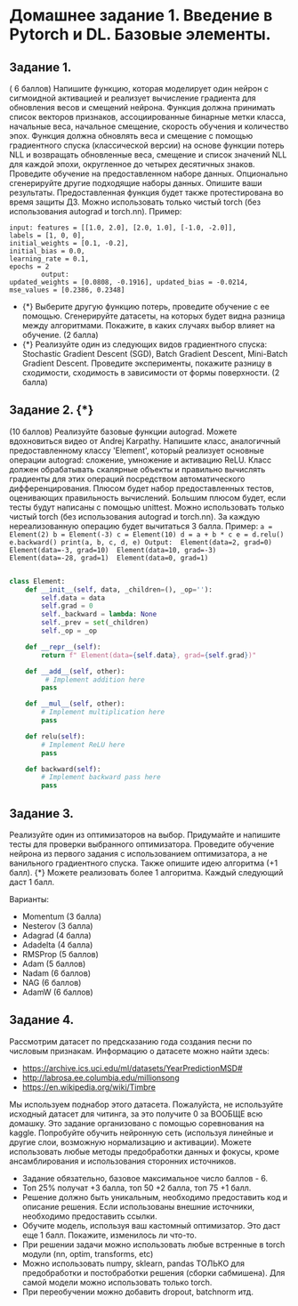 # Домашнее задание 1. Введение в Pytorch и DL. Базовые элементы.

## Задание 1.
( 6 баллов) Напишите функцию, которая моделирует один нейрон с сигмоидной активацией и реализует вычисление градиента для обновления весов и смещений нейрона. Функция должна принимать список векторов признаков, ассоциированные бинарные метки класса, начальные веса, начальное смещение, скорость обучения и количество эпох. Функция должна обновлять веса и смещение с помощью градиентного спуска (классической версии) на основе функции потерь NLL и возвращать обновленные веса, смещение и список значений NLL для каждой эпохи, округленное до четырех десятичных знаков.
Проведите обучение на предоставленном наборе данных. Опционально сгенерируйте другие подходящие наборы данных. Опишите ваши результаты. Предоставленная функция будет также протестирована во время защиты ДЗ.
Можно использовать только чистый torch (без использования autograd и torch.nn). 
Пример:
```
input: features = [[1.0, 2.0], [2.0, 1.0], [-1.0, -2.0]], 
labels = [1, 0, 0], 
initial_weights = [0.1, -0.2], 
initial_bias = 0.0, 
learning_rate = 0.1, 
epochs = 2
        output: 
updated_weights = [0.0808, -0.1916], updated_bias = -0.0214, mse_values = [0.2386, 0.2348]
```
* {*} Выберите другую функцию потерь, проведите обучение с ее помощью. Сгенерируйте датасеты, на которых будет видна разница между алгоритмами. Покажите, в каких случаях выбор влияет на обучение. (2 балла)
* {*} Реализуйте один из следующих видов градиентного спуска: Stochastic Gradient Descent (SGD), Batch Gradient Descent, Mini-Batch Gradient Descent. Проведите эксперименты, покажите разницу в сходимости, сходимость в зависимости от формы поверхности. (2 балла)

## Задание 2. {*}
(10 баллов) Реализуйте базовые функции autograd. Можете вдохновиться видео от Andrej Karpathy. Напишите класс, аналогичный предоставленному классу 'Element', который реализует основные операции autograd: сложение, умножение и активацию ReLU. Класс должен обрабатывать скалярные объекты и правильно вычислять градиенты для этих операций посредством автоматического дифференцирования. Плюсом будет набор предоставленных тестов, оценивающих правильность вычислений. Большим плюсом будет, если тесты будут   написаны с помощью unittest. Можно использовать только чистый torch (без использования autograd и torch.nn). За каждую нереализованную операцию будет вычитаться 3 балла.
	Пример: 
        ```
        a = Element(2)
        b = Element(-3)
        c = Element(10)
        d = a + b * c
        e = d.relu()
        e.backward()
        print(a, b, c, d, e)
        Output:  Element(data=2, grad=0)  Element(data=-3, grad=10)  Element(data=10, grad=-3)  Element(data=-28, grad=1)  Element(data=0, grad=1)
        ```
```python

class Element:
	def __init__(self, data, _children=(), _op=''):
		self.data = data
		self.grad = 0
		self._backward = lambda: None
		self._prev = set(_children)
		self._op = _op

	def __repr__(self):
		return f" Element(data={self.data}, grad={self.grad})"

	def __add__(self, other):
		 # Implement addition here
		pass

	def __mul__(self, other):
		# Implement multiplication here
		pass

	def relu(self):
		# Implement ReLU here
		pass

	def backward(self):
		# Implement backward pass here
		pass
```
## Задание 3. 
Реализуйте один из оптимизаторов на выбор. Придумайте и напишите тесты для проверки выбранного оптимизатора. Проведите обучение нейрона из первого задания с использованием оптимизатора, а не ванильного градиентного спуска.
Также опишите идею алгоритма (+1 балл).
{*} Можете реализовать более 1 алгоритма. Каждый следующий даст 1 балл. 

Варианты:
- Momentum (3 балла)
- Nesterov (3 балла) 
- Adagrad (4 балла)
- Adadelta (4 балла)
- RMSProp (5 баллов)
- Adam (5 баллов)
- Nadam (6 баллов)
- NAG (6 баллов)
- AdamW (6 баллов)

## Задание 4.
Рассмотрим датасет по предсказанию года создания песни по числовым признакам.
Информацию о датасете можно найти здесь: 
- https://archive.ics.uci.edu/ml/datasets/YearPredictionMSD#
- http://labrosa.ee.columbia.edu/millionsong
- https://en.wikipedia.org/wiki/Timbre

Мы используем поднабор этого датасета. Пожалуйста, не используйте исходный датасет для читинга, за это получите 0 за ВООБЩЕ всю домашку. Это задание организовано с помощью соревнования на kaggle.
Попробуйте обучить нейронную сеть (используя линейные и другие слои, возможную нормализацию и активации). Можете использовать любые методы предобработки данных и фокусы, 
кроме ансамблирования и использования сторонних источников.
- Задание обязательно, базовое максимальное число баллов - 6. 
- Топ 25% получат +3 балла, топ 50 +2 балла, топ 75 +1 балл.
- Решение должно быть уникальным, необходимо предоставить код и описание решения. Если использованы внешние источники, необходимо предоставить ссылки.
- Обучите модель, используя ваш кастомный оптимизатор. Это даст еще 1 балл. Покажите, изменилось ли что-то.
- При решении задачи можно использовать любые встренные в torch модули (nn, optim, transforms, etc)
- Можно использовать numpy, sklearn, pandas ТОЛЬКО для предобработки и постобработки решения (сборки сабмишена). Для самой модели можно использовать только torch.
- При переобучении можно добавить dropout, batchnorm итд. 



